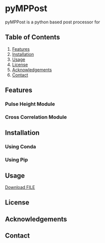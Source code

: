 # pyMPPost
pyMPPost is a python based post processor for 

## Table of Contents
1.   [Features](#features)
2.   [Installation](#installation)
3.   [Usage](#Usage)
4.   [License](#License)
5.   [Acknowledgements](#Acknowledgements)
6.   [Contact](#Contact)

## Features
### Pulse Height Module


### Cross Correlation Module

## Installation
### Using Conda

### Using Pip

## Usage 
<a id="raw-url" href="https://raw.githubusercontent.com/github-username/project/master/filename">Download FILE</a>

## License

## Acknowledgements


## Contact
